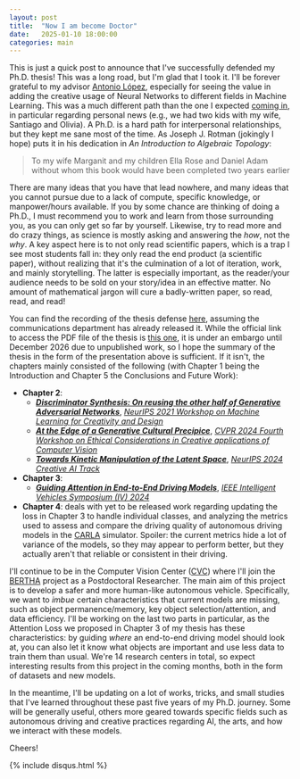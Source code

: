 ```yaml
---
layout: post
title:  "Now I am become Doctor"
date:   2025-01-10 18:00:00
categories: main
---
```


This is just a quick post to announce that I've successfully defended my Ph.D. thesis! This was a long road, but I'm 
glad that I took it. I'll be forever grateful to my advisor [Antonio López](https://www.cvc.uab.es/people/antonio/), 
especially for seeing the value in adding the creative usage of Neural Networks to different fields in Machine Learning. 
This was a much different path than the one I expected [coming in](2019-09-23-Threads.markdown), in particular regarding
personal news (e.g., we had two kids with my wife, Santiago and Olivia). A Ph.D. is a hard path for interpersonal relationships,
but they kept me sane most of the time. As Joseph J. Rotman (jokingly I hope) puts it in his dedication in 
*An Introduction to Algebraic Topology*:

> To my wife Marganit and my children Ella Rose and Daniel Adam without whom this book would have been completed two years earlier

There are many ideas that you have that lead nowhere, and many ideas that you cannot pursue due to a lack of compute,
specific knowledge, or manpower/hours available. If you by some chance are thinking of doing a Ph.D., I must recommend you
to work and learn from those surrounding you, as you can only get so far by yourself. Likewise, try to read more and do
crazy things, as science is mostly asking and answering the *how*, not the *why*. A key aspect here is to not only read
scientific papers, which is a trap I see most students fall in: they only read the end product (a scientific paper), without
realizing that it's the culmination of a lot of iteration, work, and mainly storytelling. The latter is especially important,
as the reader/your audience needs to be sold on your story/idea in an effective matter. No amount of mathematical jargon
will cure a badly-written paper, so read, read, and read!

You can find the recording of the thesis defense [here](https://www.cvc.uab.es/blog/2024/12/05/guiding-ai-attention-for-driving-and-creative-generation/), 
assuming the communications department has already released it. While the official link to access the PDF file of the
thesis is [this one](https://www.tdx.cat/handle/10803/693252), it is under an embargo until December 2026 due to unpublished work, 
so I hope the summary of the thesis in the form of the presentation above is sufficient. If it isn't, the chapters mainly 
consisted of the following (with Chapter 1 being the Introduction and Chapter 5 the Conclusions and Future Work):

* **Chapter 2**:
  * [**_Discriminator Synthesis: On reusing the other half of Generative Adversarial Networks_**](https://arxiv.org/abs/2111.02175), [*NeurIPS 2021 Workshop on Machine Learning for Creativity and Design*](https://neuripscreativityworkshop.github.io/2021)
  * [**_At the Edge of a Generative Cultural Precipice_**](http://arxiv.org/abs/2406.08739), [*CVPR 2024 Fourth Workshop on Ethical Considerations in Creative applications of Computer Vision*](https://sites.google.com/view/cvfad2024/ec3v)
  * [**_Towards Kinetic Manipulation of the Latent Space_**](https://arxiv.org/abs/2409.09867), [*NeurIPS 2024 Creative AI Track*](https://neurips-creative-ai.github.io/2024/)
* **Chapter 3**:
  * [**_Guiding Attention in End-to-End Driving Models_**](https://ieeexplore.ieee.org/document/10588598), [*IEEE Intelligent Vehicles Symposium (IV) 2024*](https://ieee-iv.org/2024/)
* **Chapter 4**: deals with yet to be released work regarding updating the loss in Chapter 3 to handle individual classes,
    and analyzing the metrics used to assess and compare the driving quality of autonomous driving models in the 
    [CARLA](https://carla.org/) simulator. Spoiler: the current metrics hide a lot of variance of the models, so they may
    appear to perform better, but they actually aren't that reliable or consistent in their driving.

I'll continue to be in the Computer Vision Center ([CVC](https://www.cvc.uab.es/)) where I'll join the [BERTHA](https://berthaproject.eu/)
project as a Postdoctoral Researcher. The main aim of this project is to develop a safer and more human-like autonomous 
vehicle. Specifically, we want to *imbue* certain characteristics that current models are missing, such as object 
permanence/memory, key object selection/attention, and data efficiency. I'll be working on the last two parts in particular,
as the Attention Loss we proposed in Chapter 3 of my thesis has these characteristics: by guiding *where* an end-to-end
driving model should look at, you can also let it know what objects are important and use less data to train them than
usual. We're 14 research centers in total, so expect interesting results from this project in the coming months, both in 
the form of datasets and new models.

In the meantime, I'll be updating on a lot of works, tricks, and small studies that I've learned throughout these past
five years of my Ph.D. journey. Some will be generally useful, others more geared towards specific fields such as 
autonomous driving and creative practices regarding AI, the arts, and how we interact with these models.

Cheers!

{% include disqus.html %}